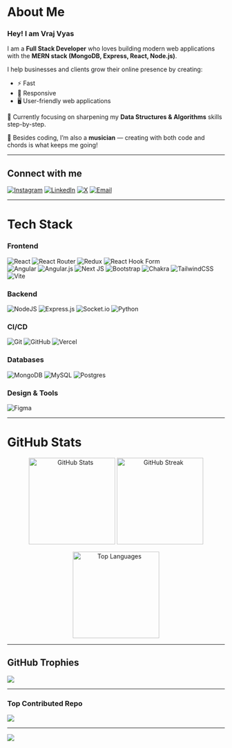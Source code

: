 # About Me

### Hey! I am Vraj Vyas
I am a **Full Stack Developer** who loves building modern web applications with the **MERN stack (MongoDB, Express, React, Node.js)**.

I help businesses and clients grow their online presence by creating:
- ⚡ Fast
- 📱 Responsive
- 🖥️ User-friendly web applications

🎯 Currently focusing on sharpening my **Data Structures & Algorithms** skills step-by-step.

🎵 Besides coding, I’m also a **musician** — creating with both code and chords is what keeps me going!

---

## Connect with me

[![Instagram](https://img.shields.io/badge/Instagram-%23E4405F.svg?logo=Instagram&logoColor=white)](https://www.instagram.com/birajcodes/) 
[![LinkedIn](https://img.shields.io/badge/LinkedIn-%230077B5.svg?logo=linkedin&logoColor=white)](https://www.linkedin.com/in/vraj-vyas-13744b256/) 
[![X](https://img.shields.io/badge/X-black.svg?logo=X&logoColor=white)](https://x.com/birajcodes) 
[![Email](https://img.shields.io/badge/Email-D14836?logo=gmail&logoColor=white)](mailto:vrajvyas2004@gmail.com) 

---

# Tech Stack

### Frontend
![React](https://img.shields.io/badge/react-%2320232a.svg?style=for-the-badge&logo=react&logoColor=%2361DAFB) 
![React Router](https://img.shields.io/badge/React_Router-CA4245?style=for-the-badge&logo=react-router&logoColor=white)
![Redux](https://img.shields.io/badge/redux-%23593d88.svg?style=for-the-badge&logo=redux&logoColor=white)
![React Hook Form](https://img.shields.io/badge/React%20Hook%20Form-%23EC5990.svg?style=for-the-badge&logo=reacthookform&logoColor=white)  
![Angular](https://img.shields.io/badge/angular-%23DD0031.svg?style=for-the-badge&logo=angular&logoColor=white)
![Angular.js](https://img.shields.io/badge/angular.js-%23E23237.svg?style=for-the-badge&logo=angularjs&logoColor=white)
![Next JS](https://img.shields.io/badge/Next-black?style=for-the-badge&logo=next.js&logoColor=white)
![Bootstrap](https://img.shields.io/badge/bootstrap-%238511FA.svg?style=for-the-badge&logo=bootstrap&logoColor=white)
![Chakra](https://img.shields.io/badge/chakra-%234ED1C5.svg?style=for-the-badge&logo=chakraui&logoColor=white)
![TailwindCSS](https://img.shields.io/badge/tailwindcss-%2338B2AC.svg?style=for-the-badge&logo=tailwind-css&logoColor=white)
![Vite](https://img.shields.io/badge/vite-%23646CFF.svg?style=for-the-badge&logo=vite&logoColor=white)

### Backend
![NodeJS](https://img.shields.io/badge/node.js-6DA55F?style=for-the-badge&logo=node.js&logoColor=white)
![Express.js](https://img.shields.io/badge/express.js-%23404d59.svg?style=for-the-badge&logo=express&logoColor=%2361DAFB)
![Socket.io](https://img.shields.io/badge/Socket.io-black?style=for-the-badge&logo=socket.io&badgeColor=010101)
![Python](https://img.shields.io/badge/python-3670A0?style=for-the-badge&logo=python&logoColor=ffdd54)

### CI/CD
![Git](https://img.shields.io/badge/git-%23F05033.svg?style=for-the-badge&logo=git&logoColor=white) 
![GitHub](https://img.shields.io/badge/github-%23121011.svg?style=for-the-badge&logo=github&logoColor=white) 
![Vercel](https://img.shields.io/badge/vercel-%23000000.svg?style=for-the-badge&logo=vercel&logoColor=white)

### Databases
![MongoDB](https://img.shields.io/badge/MongoDB-%234ea94b.svg?style=for-the-badge&logo=mongodb&logoColor=white) 
![MySQL](https://img.shields.io/badge/mysql-4479A1.svg?style=for-the-badge&logo=mysql&logoColor=white) 
![Postgres](https://img.shields.io/badge/postgres-%23316192.svg?style=for-the-badge&logo=postgresql&logoColor=white)

### Design & Tools
![Figma](https://img.shields.io/badge/figma-%23F24E1E.svg?style=for-the-badge&logo=figma&logoColor=white)

---

# GitHub Stats

<p align="center">
  <img src="https://github-readme-stats.vercel.app/api?username=vraj1551&theme=radical&hide_border=false&include_all_commits=true&count_private=true" alt="GitHub Stats" height="200"/>
  <img src="https://nirzak-streak-stats.vercel.app/?user=vraj1551&theme=radical&hide_border=false" alt="GitHub Streak" height="200"/>
</p>

<p align="center">
  <img src="https://github-readme-stats.vercel.app/api/top-langs/?username=vraj1551&theme=radical&hide_border=false&include_all_commits=true&count_private=true&layout=compact" alt="Top Languages" height="200"/>
</p>

---

## GitHub Trophies

![](https://github-profile-trophy.vercel.app/?username=vraj1551&theme=radical&no-frame=false&no-bg=false&margin-w=4)

---

### Top Contributed Repo

![](https://github-contributor-stats.vercel.app/api?username=vraj1551&limit=5&theme=radical&combine_all_yearly_contributions=true)

---

[![](https://visitcount.itsvg.in/api?id=vraj1551&icon=0&color=0)](https://visitcount.itsvg.in)

<!-- Proudly created with GPRM ( https://gprm.itsvg.in ) -->
